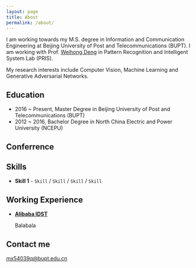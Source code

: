 ```yaml
---
layout: page
title: About
permalink: /about/
---
```


I am working towards my M.S. degree in Information and Communication Engineering at Beijing University of Post and Telecommunications (BUPT). I am working with Prof. [Weihong Deng](http://www.pris.net.cn/introduction/teacher/dengweihong) in Pattern Recognition and Intelligent System Lab (PRIS). 

My research interests include Computer Vision, Machine Learning and Generative Adversarial Networks.

## Education

* 2016 ~ Present, Master Degree in Beijing University of Post and Telecommunications (BUPT)
* 2012 ~ 2016,    Bachelor Degree in North China Electric and Power University (NCEPU)

## Conferrence



## Skills

* **Skill 1** - `Skill` / `Skill` / `Skill` / `Skill`
 
    
## Working Experience

* [**Alibaba IDST**](#) 
   
   Balabala

## Contact me

[mx54039q@bupt.edu.cn](mailto:mx54039q@bupu.edu.cn)